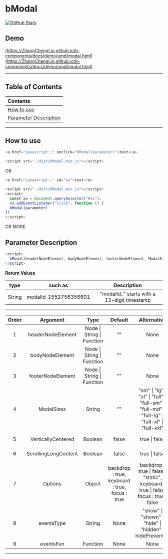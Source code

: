 # bModal

<a href="https://github.com/ZhangChengLin/b-components" target="_blank"><img alt="GitHub Stars" title="GitHub Stars" src="https://img.shields.io/github/stars/ZhangChengLin/b-components.svg?style=social"></a>

## Demo

[https://ZhangChengLin.github.io/b-components/docs/demo/umd/modal.html](https://ZhangChengLin.github.io/b-components/docs/demo/umd/modal.html)


---

## Table of Contents

| Contents                                        |
|:------------------------------------------------|
| [How to use](#how-to-use)                       |
| [Parameter Description](#parameter-description) |

---

## How to use

```javascript
<a href="javascript:;" onclick="bModal(parameter)">text</a>

<script src="./dist/bModal.min.js"></script>
```

OR

```javascript
<a href="javascript:;" id="xx">text</a>

<script src="./dist/bModal.min.js"></script>
<script>
  const xx = document.querySelector("#xx");
  xx.addEventListener("click", function () {
  bModal(parameter)
})
</script>
```

OR MORE

## Parameter Description

```javascript
<script>
  bModal(headerNodeElement, bodyNodeElement, footerNodeElement, ModalSizes, VerticallyCentered, ScrollingLongContent,Options, EventsType, EventsFunction)
</script>
```

**Return Values**

|  type  |        such as        |                 Description                 |
|:------:|:---------------------:|:-------------------------------------------:|
| String | modalId_1552756356601 | "modalId_" starts with a 13-digit timestamp |

---

| Order |       Argument       |                Type                |                        Default                         |                                                           Alternative                                                            |                                                                  Description                                                                  |
|:-----:|:--------------------:|:----------------------------------:|:------------------------------------------------------:|:--------------------------------------------------------------------------------------------------------------------------------:|:---------------------------------------------------------------------------------------------------------------------------------------------:|
|   1   |  headerNodeElement   | Node &#124; String &#124; Function |                           ""                           |                                                               None                                                               |                                                   h5.modal-title The content of the element                                                   |
|   2   |   bodyNodeElement    | Node &#124; String &#124; Function |                           ""                           |                                                               None                                                               |                                                   div.modal-body The content of the element                                                   |
|   3   |  footerNodeElement   | Node &#124; String &#124; Function |                           ""                           |                                                               None                                                               |                                                  div.modal-footer The content of the element                                                  |
|   4   |      ModalSizes      |               String               |                           ""                           | "sm" &#124; "lg" &#124; "xl" &#124; "full" &#124; "full-sm" &#124; "full-md" &#124; "full-lg" &#124; "full-xl" &#124; "full-xxl" | https://getbootstrap.com/docs/5.1/components/modal/#optional-sizes <br/> https://getbootstrap.com/docs/5.1/components/modal/#fullscreen-modal |
|   5   |  VerticallyCentered  |              Boolean               |                         false                          |                                                        true &#124; false                                                         |                                    https://getbootstrap.com/docs/5.1/components/modal/#vertically-centered                                    |
|   6   | ScrollingLongContent |              Boolean               |                         false                          |                                                        true &#124; false                                                         |                                  https://getbootstrap.com/docs/5.1/components/modal/#scrolling-long-content                                   |
|   7   |       Options        |               Object               | backdrop : true,<br/>keyboard : true,<br/>focus : true |          backdrop : true &#124; false &#124; "static",<br/>keyboard : true &#124; false,<br/>focus : true &#124; false           |                                          https://getbootstrap.com/docs/5.1/components/modal/#options                                          |
|   8   |      eventsType      |               String               |                          None                          |                             "show" &#124; "shown" &#124; "hide" &#124; "hidden" &#124; hidePrevented                             |                                          https://getbootstrap.com/docs/5.1/components/modal/#events                                           |
|   9   |      eventsFun       |              Function              |                          None                          |                                                               None                                                               |                                          https://getbootstrap.com/docs/5.1/components/modal/#events                                           |

---
